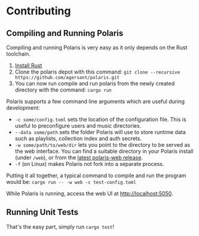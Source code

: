 # Contributing

## Compiling and Running Polaris

Compiling and running Polaris is very easy as it only depends on the Rust toolchain.

1. [Install Rust](https://www.rust-lang.org/en-US/install.html)
2. Clone the polaris depot with this command: `git clone --recursive https://github.com/agersant/polaris.git`
3. You can now run compile and run polaris from the newly created directory with the command: `cargo run`

Polaris supports a few command line arguments which are useful during development:

- `-c some/config.toml` sets the location of the configuration file. This is useful to preconfigure users and music directories.
- `--data some/path` sets the folder Polaris will use to store runtime data such as playlists, collection index and auth secrets.
- `-w some/path/to/web/dir` lets you point to the directory to be served as the web interface. You can find a suitable directory in your Polaris install (under `/web`), or from the [latest polaris-web release](https://github.com/agersant/polaris-web/releases/latest/download/web.zip).
- `-f` (on Linux) makes Polaris not fork into a separate process.

Putting it all together, a typical command to compile and run the program would be: `cargo run -- -w web -c test-config.toml`

While Polaris is running, access the web UI at [http://localhost:5050](http://localhost:5050).

## Running Unit Tests

That's the easy part, simply run `cargo test`!
